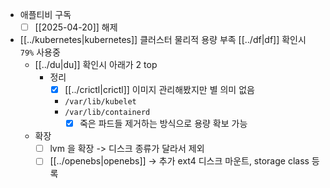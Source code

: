 - 애플티비 구독
  - [ ] [[2025-04-20]] 해제
- [[../kubernetes|kubernetes]] 클러스터 물리적 용량 부족 [[../df|df]] 확인시 `79%` 사용중
  - [[../du|du]] 확인시 아래가 2 top
    - 정리
      - [X] [[../crictl|crictl]] 이미지 관리해봤지만 별 의미 없음
      - `/var/lib/kubelet`
      - `/var/lib/containerd`
        - [X] 죽은 파드들 제거하는 방식으로 용량 확보 가능
  - 확장
    - [ ] lvm 을 확장 -> 디스크 종류가 달라서 제외
    - [ ] [[../openebs|openebs]] -> 추가 ext4 디스크 마운트, storage class 등록
